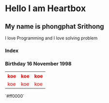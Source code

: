 # Hello I am Heartbox
## My name is phongphat Srithong

I love Programming and I love solving problem
### Index
### Birthday  16 November 1998


<table style="color:red">
    <tr>
        <th>koe</th>
        <th>koe</th>
        <th>koe</th>
    </tr>
    <tr>
        <td>koe</td>
        <td>koe</td>
        <td>koe</td>
    </tr>
    
</table>
`#ff0000`
